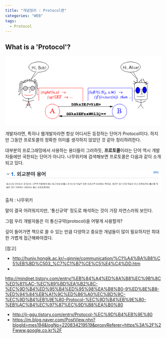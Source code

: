 ```yaml
---
title: "개념정리 : Protocol편"
categories: "WEB"
tags:
  - Protocol
---
```


## What is a 'Protocol'?

![protocol_img](/assets/images/study/dev/2018/10_protocol_img.gif)

개발자라면, 특히나 웹개발자라면 항상 어디서든 등장하는 단어가 Protocol이다. 하지만 그동안 프로토콜의 정확한 의미를 생각하지 않았던 것 같아 정리하려한다.

대부분의 프로그래밍에서 사용하는 용더들이 그러하듯, **프로토콜**이라는 단어 역시 개발자들에만 국한되는 단어가 아니다. 나무위키에 검색해보면 프로토콜은 다음과 같이 소개되고 있다.

![protocol_means](/assets/images/study/dev/2018/10_protocol_means.png)
<figcaption class="caption">출처 : 나무위키</figcaption>

말이 결국 어려워지지만, '통신규약' 정도로 해석하는 것이 가장 자연스러워 보인다.

그럼 우리 개발자들은 이 통신규약(protocol)을 어떻게 사용할까?

깊이 들어가면 책으로 쓸 수 있는 만큼 다양하고 중요한 개념들이 많이 필요하지만 최대한 가볍게 접근해봐야겠다.



[참고]
- http://huniv.hongik.ac.kr/~ginnie/communication/%C1%A4%BA%B8%C5%EB%BD%C503_%C7%C1%B7%CE%C5%E4%C4%DD.htm
- 
http://mindnet.tistory.com/entry/%EB%84%A4%ED%8A%B8%EC%9B%8C%ED%81%AC-%EC%89%BD%EA%B2%8C-%EC%9D%B4%ED%95%B4%ED%95%98%EA%B8%B0-9%ED%8E%B8-%ED%94%84%EB%A1%9C%ED%86%A0%EC%BD%9C-%EC%9D%B4%EB%9E%80-Protocol-%EC%9D%B4%EB%9E%80-%EB%AC%B4%EC%97%87%EC%9D%B8%EA%B0%80
- http://ji-ggu.tistory.com/entry/Protocol-%EC%9D%B4%EB%9E%80
- https://m.blog.naver.com/PostView.nhn?blogId=mes194&logNo=220834219519&proxyReferer=https%3A%2F%2Fwww.google.co.kr%2F

